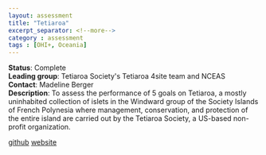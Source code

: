 ```yaml
---
layout: assessment
title: "Tetiaroa"
excerpt_separator: <!--more-->
category : assessment
tags : [OHI+, Oceania]
---
```


**Status**: Complete  
**Leading group**: Tetiaroa Society's Tetiaroa 4site team and NCEAS  
**Contact**: Madeline Berger  
**Description**: To assess the performance of 5 goals on Tetiaroa, a mostly uninhabited collection of islets in the Windward group of the Society Islands of French Polynesia where management, conservation, and protection of the entire island are carried out by the Tetiaroa Society, a US-based non-profit organization.  

<a href="https://github.com/OHI-4site/tet-prep" target="_blank">github</a>
<a href="https://ohi-4site.github.io/tet-scores/documents/methods-results/Supplement.html" target="_blank">website</a> 
